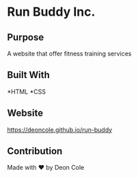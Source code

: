 # Run Buddy Inc.

## Purpose
A website that offer fitness training services

## Built With
*HTML
*CSS

## Website
https://deoncole.github.io/run-buddy

## Contribution
Made with ❤️ by Deon Cole
